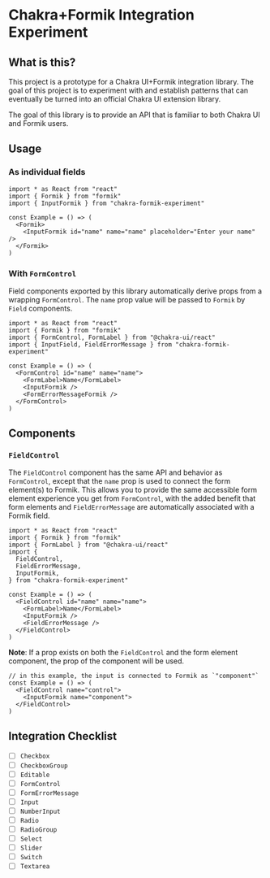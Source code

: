 # Chakra+Formik Integration Experiment

## What is this?

This project is a prototype for a Chakra UI+Formik integration library. The goal
of this project is to experiment with and establish patterns that can eventually
be turned into an official Chakra UI extension library.

The goal of this library is to provide an API that is familiar to both Chakra UI
and Formik users.

## Usage

### As individual fields

```tsx
import * as React from "react"
import { Formik } from "formik"
import { InputFormik } from "chakra-formik-experiment"

const Example = () => (
  <Formik>
    <InputFormik id="name" name="name" placeholder="Enter your name" />
  </Formik>
)
```

### With `FormControl`

Field components exported by this library automatically derive props from a
wrapping `FormControl`. The `name` prop value will be passed to `Formik` by
`Field` components.

```tsx
import * as React from "react"
import { Formik } from "formik"
import { FormControl, FormLabel } from "@chakra-ui/react"
import { InputField, FieldErrorMessage } from "chakra-formik-experiment"

const Example = () => (
  <FormControl id="name" name="name">
    <FormLabel>Name</FormLabel>
    <InputFormik />
    <FormErrorMessageFormik />
  </FormControl>
)
```

## Components

### `FieldControl`

The `FieldControl` component has the same API and behavior as `FormControl`,
except that the `name` prop is used to connect the form element(s) to Formik.
This allows you to provide the same accessible form element experience you get
from `FormControl`, with the added benefit that form elements and
`FieldErrorMessage` are automatically associated with a Formik field.

```tsx
import * as React from "react"
import { Formik } from "formik"
import { FormLabel } from "@chakra-ui/react"
import {
  FieldControl,
  FieldErrorMessage,
  InputFormik,
} from "chakra-formik-experiment"

const Example = () => (
  <FieldControl id="name" name="name">
    <FormLabel>Name</FormLabel>
    <InputFormik />
    <FieldErrorMessage />
  </FieldControl>
)
```

**Note**: If a prop exists on both the `FieldControl` and the form element
component, the prop of the component will be used.

```tsx
// in this example, the input is connected to Formik as `"component"`
const Example = () => (
  <FieldControl name="control">
    <InputFormik name="component">
  </FieldControl>
)
```

## Integration Checklist

- [ ] `Checkbox`
- [ ] `CheckboxGroup`
- [ ] `Editable`
- [ ] `FormControl`
- [ ] `FormErrorMessage`
- [ ] `Input`
- [ ] `NumberInput`
- [ ] `Radio`
- [ ] `RadioGroup`
- [ ] `Select`
- [ ] `Slider`
- [ ] `Switch`
- [ ] `Textarea`
